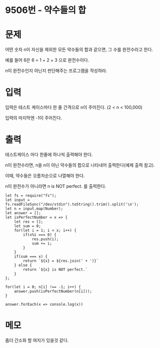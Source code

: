 # 9506번 - 약수들의 합

# 문제
어떤 숫자 n이 자신을 제외한 모든 약수들의 합과 같으면, 그 수를 완전수라고 한다.

예를 들어 6은 6 = 1 + 2 + 3 으로 완전수이다.

n이 완전수인지 아닌지 판단해주는 프로그램을 작성하라.

# 입력
입력은 테스트 케이스마다 한 줄 간격으로 n이 주어진다. (2 < n < 100,000)

입력의 마지막엔 -1이 주어진다.


# 출력
테스트케이스 마다 한줄에 하나씩 출력해야 한다.

n이 완전수라면, n을 n이 아닌 약수들의 합으로 나타내어 출력한다(예제 출력 참고).

이때, 약수들은 오름차순으로 나열해야 한다.

n이 완전수가 아니라면 n is NOT perfect. 를 출력한다.
```
let fs = require("fs");
let input = fs.readFileSync("/dev/stdin").toString().trim().split('\n');
let n = input.map(Number);
let answer = [];
let isPerfectNumber = x => {
    let res = [];
    let sum = 0;
    for(let i = 1; i < x; i++) {
        if(x%i === 0) {
            res.push(i);
            sum += i;
        }
    }
    if(sum === x) {
        return `${x} = ${res.join(' + ')}`
    } else {
        return `${x} is NOT perfect.`
    }
};

for(let i = 0; n[i] !== -1; i++) {
    answer.push(isPerfectNumber(n[i]));
}

answer.forEach(x => console.log(x))
```

# 메모
좀더 간소화 할 여지가 있을것 같다.
